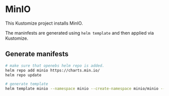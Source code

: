# MinIO
This Kustomize project installs MinIO.

The maninfests are generated using `helm template` and then applied via Kustomize.

## Generate manifests
```sh
# make sure that openebs helm repo is added.
helm repo add minio https://charts.min.io/
helm repo update

# generate template
helm template minio --namespace minio --create-namespace minio/minio --values base/values.yaml > base/manifests.yaml
```
